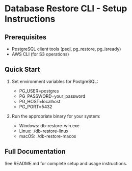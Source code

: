 # Database Restore CLI - Setup Instructions

## Prerequisites
- PostgreSQL client tools (psql, pg_restore, pg_isready)
- AWS CLI (for S3 operations)

## Quick Start
1. Set environment variables for PostgreSQL:
   - PG_USER=postgres
   - PG_PASSWORD=your_password
   - PG_HOST=localhost
   - PG_PORT=5432

2. Run the appropriate binary for your system:
   - Windows: db-restore-win.exe
   - Linux: ./db-restore-linux
   - macOS: ./db-restore-macos

## Full Documentation
See README.md for complete setup and usage instructions.

